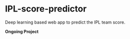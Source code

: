 # IPL-score-predictor
Deep learning based web app to predict the IPL team score.  

**Ongoing Project**
